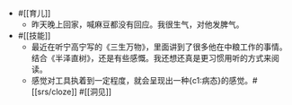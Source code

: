 - #[[育儿]]
    - 昨天晚上回家，喊麻豆都没有回应。我很生气，对他发脾气。
- #[[技能]]
    - 最近在听宁高宁写的《三生万物》，里面讲到了很多他在中粮工作的事情。结合《半泽直树》，还是有些感慨。我还想还真是更习惯用听的方式来阅读。
    - 感觉对工具执着到一定程度，就会呈现出一种{c1:病态}的感觉。#[[srs/cloze]]  #[[洞见]]
